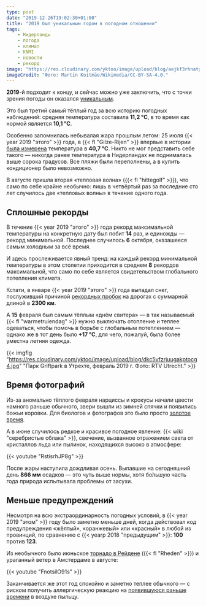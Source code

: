 ```yaml
---
type: post
date: "2019-12-26T19:02:30+01:00"
title: "2019 был уникальным годом в погодном отношении"
tags:
    - Нидерланды
    - погода
    - климат
    - KNMI
    - новости
    - рекорд
image: "https://res.cloudinary.com/yktoo/image/upload/blog/aejkf3rhnatgm9gennw9.jpg"
imageCredit: "Фото: Martin Koitmäe/Wikimedia/CC-BY-SA-4.0."
---
```


**2019**-й подходит к концу, и сейчас можно уже заключить, что с точки зрения погоды он оказался [уникальным](https://nos.nl/artikel/2316293-hitterecords-lichtende-nachtwolken-en-tornado-s-2019-was-uniek-weerjaar.html).

Это был третий самый тёплый год за всю историю погодных наблюдений: средняя температура составила **11,2 °C**, в то время как нормой является **10,1 °C**.

<!--more-->

Особенно запомнилась небывалая жара прошлым летом: 25 июля {{< year 2019 "этого" >}} года, в {{< fl "Gilze-Rijen" >}} впервые в истории [была измерена](0349) температура в **40,7 °C**. Никто не мог представить себе такого — никогда ранее температура в Нидерландах не поднималась выше сорока градусов. Все пляжи были переполнены, а в купить кондиционер было невозможно.

В августе пришла вторая «тепловая волна» ({{< fl "hittegolf" >}}), что само по себе крайне необычно: лишь в четвёртый раз за последние сто лет случилось две «тепловых волны» в течение одного года.

## Сплошные рекорды

В течение {{< year 2019 "этого" >}} года рекорд максимальной температуры на конкретную дату был побит **14** раз, и единожды — рекорд минимальной. Последнее случилось **6** октября, оказашееся самым холодным за всё время.

И здесь прослеживается явный тренд: на каждый рекорд минимальной температуры в этом столетии приходится в среднем **8** рекордов максимальной, что само по себе является свидетельством глобального потепления климата.

Кстати, в январе {{< year 2019 "этого" >}} года выпадал снег, послуживший причиной [рекордных пробок](https://nos.nl/artikel/2268609-opnieuw-glad-op-wegen-normale-ochtendspits-op-het-spoor.html) на дорогах с суммарной длиной в **2300 км**.

А **15** февраля был самым тёплым «днём свитера» — в так называемый {{< fl "warmetruiendag" >}} нужно выключать отопление и теплее одеваться, чтобы помочь в борьбе с глобальным потеплением — однако же в тот день было **+17 °C**, для чего, пожалуй, была более уместна летняя одежда.

{{< imgfig "https://res.cloudinary.com/yktoo/image/upload/blog/dkc5vfzrjuugakptocg4.jpg" "Парк Griftpark в Утрехте, февраль 2019 г. Фото: RTV Utrecht." >}}

## Время фотографий

Из-за аномально тёплого февраля нарциссы и крокусы начали цвести намного раньше обычного, звери вышли из зимней спячки и появились божьи коровки. Для биологов и фотографов это было просто [золотое время](https://nos.nl/artikel/2273612-het-is-abnormaal-warm-en-dat-zijn-gouden-tijden-voor-arnold-en-anderen.html).

А в июне случилось редкое и красивое погодное явление: {{< wiki "серебристые облака" >}}, свечение, вызванное отражением света от кристаллов льда или пылинок, находящихся высоко в атмосфере:

{{< youtube "RstisrhJP8g" >}}

После жары наступила дождливая осень. Выпавшие на сегодняшний день **866 мм** осадков — это чуть выше нормы, хотя бо́льшую часть года природа испытывала проблемы от засухи.

## Меньше предупреждений

Несмотря на всю экстраординарность погодных условий, в {{< year 2019 "этом" >}} году было заметно меньше дней, когда действовал код предупреждения «жёлтый», «оранжевый» или «красный» в любой из провинций, по сравнению с {{< yearp 2018 "предыдущим" >}}: **100** против **123**.

Из необычного было июньское [торнадо в Рейдене](https://www.youtube.com/watch?v=CMIt11RO0JQ) ({{< fl "Rheden" >}}) и ураганный ветер в Амстердаме в августе:

{{< youtube "FnotsilO91s" >}}

Заканчивается же этот год спокойно и заметно теплее обычного — с риском получить аллергическую реакцию на [появившуюся раньше времени](0515) в воздухе пыльцу.
